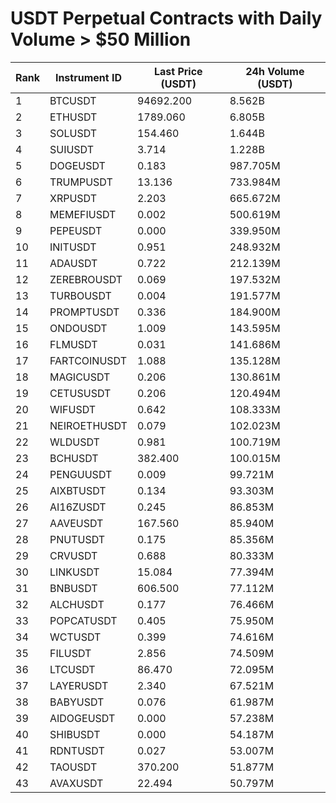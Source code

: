 # USDT Perpetual Contracts with Daily Volume > $50 Million

| Rank | Instrument ID | Last Price (USDT) | 24h Volume (USDT) |
|------|---------------|-------------------|-------------------|
| 1 | BTCUSDT | 94692.200 | 8.562B |
| 2 | ETHUSDT | 1789.060 | 6.805B |
| 3 | SOLUSDT | 154.460 | 1.644B |
| 4 | SUIUSDT | 3.714 | 1.228B |
| 5 | DOGEUSDT | 0.183 | 987.705M |
| 6 | TRUMPUSDT | 13.136 | 733.984M |
| 7 | XRPUSDT | 2.203 | 665.672M |
| 8 | MEMEFIUSDT | 0.002 | 500.619M |
| 9 | PEPEUSDT | 0.000 | 339.950M |
| 10 | INITUSDT | 0.951 | 248.932M |
| 11 | ADAUSDT | 0.722 | 212.139M |
| 12 | ZEREBROUSDT | 0.069 | 197.532M |
| 13 | TURBOUSDT | 0.004 | 191.577M |
| 14 | PROMPTUSDT | 0.336 | 184.900M |
| 15 | ONDOUSDT | 1.009 | 143.595M |
| 16 | FLMUSDT | 0.031 | 141.686M |
| 17 | FARTCOINUSDT | 1.088 | 135.128M |
| 18 | MAGICUSDT | 0.206 | 130.861M |
| 19 | CETUSUSDT | 0.206 | 120.494M |
| 20 | WIFUSDT | 0.642 | 108.333M |
| 21 | NEIROETHUSDT | 0.079 | 102.023M |
| 22 | WLDUSDT | 0.981 | 100.719M |
| 23 | BCHUSDT | 382.400 | 100.015M |
| 24 | PENGUUSDT | 0.009 | 99.721M |
| 25 | AIXBTUSDT | 0.134 | 93.303M |
| 26 | AI16ZUSDT | 0.245 | 86.853M |
| 27 | AAVEUSDT | 167.560 | 85.940M |
| 28 | PNUTUSDT | 0.175 | 85.356M |
| 29 | CRVUSDT | 0.688 | 80.333M |
| 30 | LINKUSDT | 15.084 | 77.394M |
| 31 | BNBUSDT | 606.500 | 77.112M |
| 32 | ALCHUSDT | 0.177 | 76.466M |
| 33 | POPCATUSDT | 0.405 | 75.950M |
| 34 | WCTUSDT | 0.399 | 74.616M |
| 35 | FILUSDT | 2.856 | 74.509M |
| 36 | LTCUSDT | 86.470 | 72.095M |
| 37 | LAYERUSDT | 2.340 | 67.521M |
| 38 | BABYUSDT | 0.076 | 61.987M |
| 39 | AIDOGEUSDT | 0.000 | 57.238M |
| 40 | SHIBUSDT | 0.000 | 54.187M |
| 41 | RDNTUSDT | 0.027 | 53.007M |
| 42 | TAOUSDT | 370.200 | 51.877M |
| 43 | AVAXUSDT | 22.494 | 50.797M |
